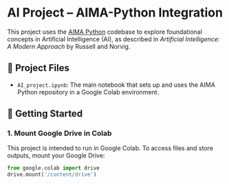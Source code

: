 # AI Project – AIMA-Python Integration

This project uses the [AIMA Python](https://github.com/aimacode/aima-python) codebase to explore foundational concepts in Artificial Intelligence (AI), as described in *Artificial Intelligence: A Modern Approach* by Russell and Norvig.

## 📁 Project Files

- `AI_project.ipynb`: The main notebook that sets up and uses the AIMA Python repository in a Google Colab environment.

## 🚀 Getting Started

### 1. Mount Google Drive in Colab

This project is intended to run in Google Colab. To access files and store outputs, mount your Google Drive:

```python
from google.colab import drive
drive.mount('/content/drive')

